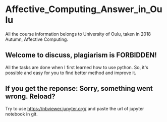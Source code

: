 # Affective_Computing_Answer_in_Oulu
All the course information belongs to University of Oulu, taken in 2018 Autumn, Affective Computing.
## Welcome to discuss, plagiarism is FORBIDDEN!
All the tasks are done when I first learned how to use python. So, it's possible and easy for you to find better method and improve it.
## If you get the reponse: Sorry, something went wrong. Reload?
Try to use https://nbviewer.jupyter.org/ and paste the url of jupyter notebook in git.
